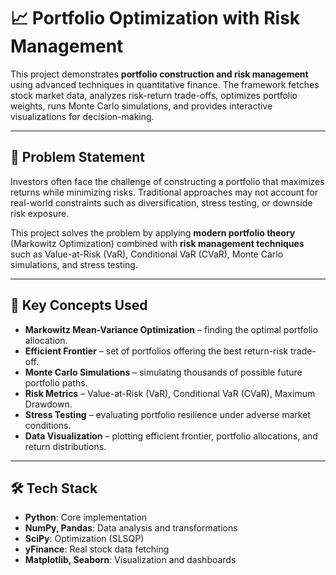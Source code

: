 # 📈 Portfolio Optimization with Risk Management  

This project demonstrates **portfolio construction and risk management** using advanced techniques in quantitative finance. The framework fetches stock market data, analyzes risk-return trade-offs, optimizes portfolio weights, runs Monte Carlo simulations, and provides interactive visualizations for decision-making.  

---

## 🚀 Problem Statement  
Investors often face the challenge of constructing a portfolio that maximizes returns while minimizing risks. Traditional approaches may not account for real-world constraints such as diversification, stress testing, or downside risk exposure.  

This project solves the problem by applying **modern portfolio theory** (Markowitz Optimization) combined with **risk management techniques** such as Value-at-Risk (VaR), Conditional VaR (CVaR), Monte Carlo simulations, and stress testing.  

---

## 🔑 Key Concepts Used  
- **Markowitz Mean-Variance Optimization** – finding the optimal portfolio allocation.  
- **Efficient Frontier** – set of portfolios offering the best return-risk trade-off.  
- **Monte Carlo Simulations** – simulating thousands of possible future portfolio paths.  
- **Risk Metrics** – Value-at-Risk (VaR), Conditional VaR (CVaR), Maximum Drawdown.  
- **Stress Testing** – evaluating portfolio resilience under adverse market conditions.  
- **Data Visualization** – plotting efficient frontier, portfolio allocations, and return distributions.  

---

## 🛠 Tech Stack  
- **Python**: Core implementation  
- **NumPy, Pandas**: Data analysis and transformations  
- **SciPy**: Optimization (SLSQP)  
- **yFinance**: Real stock data fetching  
- **Matplotlib, Seaborn**: Visualization and dashboards  
